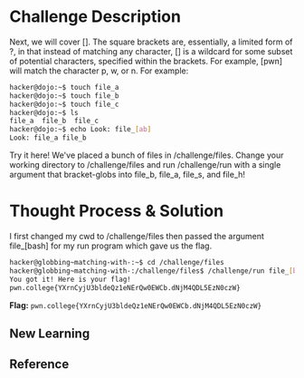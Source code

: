 # Challenge Description

Next, we will cover []. The square brackets are, essentially, a limited form of ?, in that instead of matching any character, [] is a wildcard for some subset of potential characters, specified within the brackets. For example, [pwn] will match the character p, w, or n. For example:
```bash
hacker@dojo:~$ touch file_a
hacker@dojo:~$ touch file_b
hacker@dojo:~$ touch file_c
hacker@dojo:~$ ls
file_a	file_b	file_c
hacker@dojo:~$ echo Look: file_[ab]
Look: file_a file_b
```
Try it here! We've placed a bunch of files in /challenge/files. Change your working directory to /challenge/files and run /challenge/run with a single argument that bracket-globs into file_b, file_a, file_s, and file_h!
# Thought Process & Solution
I first changed my cwd to /challenge/files then passed the argument file_[bash] for my run program which gave us the flag.
```bash
hacker@globbing~matching-with-:~$ cd /challenge/files
hacker@globbing~matching-with-:/challenge/files$ /challenge/run file_[bash]
You got it! Here is your flag!
pwn.college{YXrnCyjU3bldeQz1eNErQw0EWCb.dNjM4QDL5EzN0czW}
```
**Flag:** `pwn.college{YXrnCyjU3bldeQz1eNErQw0EWCb.dNjM4QDL5EzN0czW}`
## New Learning
## Reference
